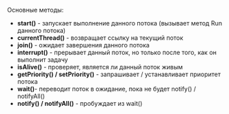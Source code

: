 Основные методы:
- **start()** - запускает выполнение данного потока (вызывает метод Run данного потока)
- **currentThread()** - возвращает ссылку на текущий поток
- **join()** - ожидает завершения данного потока
- **interrupt()** - прерывает данный поток, но только после того, как он выполнит задачу
- **isAlive()** - проверяет, является ли данный поток живым
- **getPriority() / setPriority()** - запрашивает / устанавливает приоритет потока
- **wait()**- переводит поток в ожидание, пока не будет notify() / notifyAll() 
- **notify() / notifyAll()** - пробуждает из wait()
